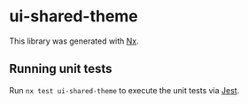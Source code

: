 # ui-shared-theme

This library was generated with [Nx](https://nx.dev).

## Running unit tests

Run `nx test ui-shared-theme` to execute the unit tests via [Jest](https://jestjs.io).
